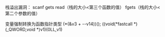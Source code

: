 栈溢出漏洞：
scanf
gets
read（栈的大小<第三个函数的值）
fgets（栈的大小<第二个参数的值）

变量强制转换为函数指针类型
 (*(&v3 + --v14))();
 ((void(*fastcall *)(_QWORD,void *)v1)(0LL,v1)